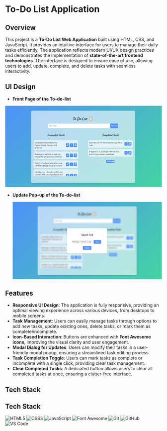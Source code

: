 # To-Do List Application

## Overview

This project is a **To-Do List Web Application** built using HTML, CSS, and JavaScript. It provides an intuitive interface for users to manage their daily tasks efficiently. The application reflects modern UI/UX design practices and demonstrates the implementation of **state-of-the-art frontend technologies**. The interface is designed to ensure ease of use, allowing users to add, update, complete, and delete tasks with seamless interactivity.

## UI Design

- **Front Page of the To-do-list**

![To-Do List App Screenshot](./images/to%20do%20list%201.png "To-Do List UI")

- **Update Pop-up of the To-do-list**

  ![Update Task Modal Screenshot](./images/updatetask.png "Update Task Modal UI")


## Features

- **Responsive UI Design**: The application is fully responsive, providing an optimal viewing experience across various devices, from desktops to mobile screens.
- **Task Management**: Users can easily manage tasks through options to add new tasks, update existing ones, delete tasks, or mark them as complete/incomplete.
- **Icon-Based Interaction**: Buttons are enhanced with **Font Awesome icons**, improving the visual clarity and user engagement.
- **Modal Dialog for Updates**: Users can modify their tasks in a user-friendly modal popup, ensuring a streamlined task editing process.
- **Task Completion Toggle**: Users can mark tasks as complete or incomplete with a single click, providing clear task management.
- **Clear Completed Tasks**: A dedicated button allows users to clear all completed tasks at once, ensuring a clutter-free interface.

## Tech Stack

## Tech Stack

![HTML5](https://img.shields.io/badge/-HTML5-E34F26?style=flat&logo=html5&logoColor=white) ![CSS3](https://img.shields.io/badge/-CSS3-1572B6?style=flat&logo=css3&logoColor=white) ![JavaScript](https://img.shields.io/badge/-JavaScript-F7DF1E?style=flat&logo=javascript&logoColor=black) ![Font Awesome](https://img.shields.io/badge/-Font%20Awesome-339AF0?style=flat&logo=font-awesome&logoColor=white) ![Git](https://img.shields.io/badge/-Git-F05032?style=flat&logo=git&logoColor=white) ![GitHub](https://img.shields.io/badge/-GitHub-181717?style=flat&logo=github) ![VS Code](https://img.shields.io/badge/-VS%20Code-007ACC?style=flat&logo=visual-studio-code&logoColor=white)

